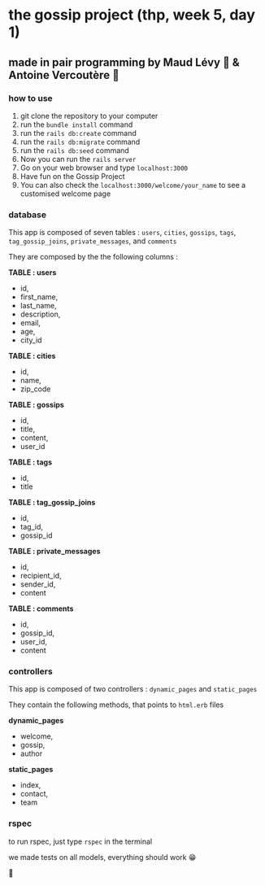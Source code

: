 # the gossip project (thp, week 5, day 1)

## made in pair programming by Maud Lévy :fried_shrimp: & Antoine Vercoutère :poultry_leg:

### how to use

1. git clone the repository to your computer
2. run the `bundle install` command
3. run the `rails db:create` command
4. run the `rails db:migrate` command
5. run the `rails db:seed` command
6. Now you can run the `rails server`
7. Go on your web browser and type `localhost:3000`
8. Have fun on the Gossip Project
9. You can also check the `localhost:3000/welcome/your_name` to see a customised welcome page

### database

This app is composed of seven tables : `users`, `cities`, `gossips`, `tags`, `tag_gossip_joins`, `private_messages`, and `comments`

They are composed by the the following columns :

**TABLE : users**
* id,
* first_name,
* last_name,
* description,
* email,
* age,
* city_id

**TABLE : cities** 
* id,
* name,
* zip_code

**TABLE : gossips** 
* id,
* title,
* content,
* user_id

**TABLE : tags** 
* id,
* title

**TABLE : tag_gossip_joins** 
* id,
* tag_id,
* gossip_id

**TABLE : private_messages** 
* id,
* recipient_id,
* sender_id,
* content

**TABLE : comments** 
* id,
* gossip_id,
* user_id,
* content

### controllers

This app is composed of two controllers : `dynamic_pages` and `static_pages`

They contain the following methods, that points to `html.erb` files

**dynamic_pages** 
* welcome,
* gossip,
* author

**static_pages** 
* index,
* contact,
* team

### rspec

to run rspec, just type `rspec` in the terminal

we made tests on all models, everything should work :grin:

:kiss: